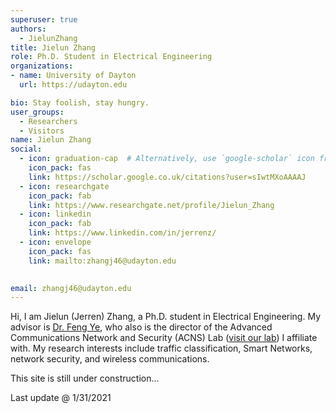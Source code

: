 ```yaml
---
superuser: true
authors:
  - JielunZhang
title: Jielun Zhang
role: Ph.D. Student in Electrical Engineering
organizations:
- name: University of Dayton
  url: https://udayton.edu

bio: Stay foolish, stay hungry.
user_groups:
  - Researchers
  - Visitors
name: Jielun Zhang
social:
  - icon: graduation-cap  # Alternatively, use `google-scholar` icon from `ai` icon pack
    icon_pack: fas
    link: https://scholar.google.co.uk/citations?user=sIwtMXoAAAAJ
  - icon: researchgate
    icon_pack: fab
    link: https://www.researchgate.net/profile/Jielun_Zhang
  - icon: linkedin
    icon_pack: fab
    link: https://www.linkedin.com/in/jerrenz/
  - icon: envelope
    icon_pack: fas
    link: mailto:zhangj46@udayton.edu

    
email: zhangj46@udayton.edu
---
```


Hi, I am Jielun (Jerren) Zhang, a Ph.D. student in Electrical Engineering. My advisor is <ins>[Dr. Feng Ye](https://udayton.edu/directory/engineering/electrical_and_computer/ye-feng.php)</ins>, who also is the director of the Advanced Communications Network and Security (ACNS) Lab (<ins>[visit our lab](https://sites.google.com/a/udayton.edu/fye001)</ins>) I affiliate with. My research interests include traffic classification, Smart Networks, network security, and wireless communications.

This site is still under construction...

Last update @ 1/31/2021
